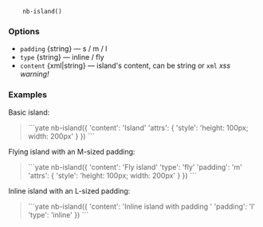 
```
    nb-island()
```

### Options

* `padding` {string} — s / m / l
* `type` {string} — inline / fly
* `content` {xml|string} — island's content, can be string or `xml` _xss warning!_

### Examples

Basic island:

> <div example="island-simple"/>
> ```yate
> nb-island({
>   'content': 'Island'
>   'attrs': {
>       'style': 'height: 100px; width: 200px'
>    }
> })
> ```

Flying island with an M-sized padding:

> <div example="island-fly"/>
> ```yate
> nb-island({
>     'content': 'Fly island'
>     'type': 'fly'
>     'padding': 'm'
>     'attrs': {
>        'style': 'height: 100px; width: 200px'
>     }
> })
> ```

Inline island with an L-sized padding:

> <div example="island-padding"/>
> ```yate
> nb-island({
>   'content': 'Inline island with padding '
>   'padding': 'l'
>   'type':  'inline'
> })
> ```